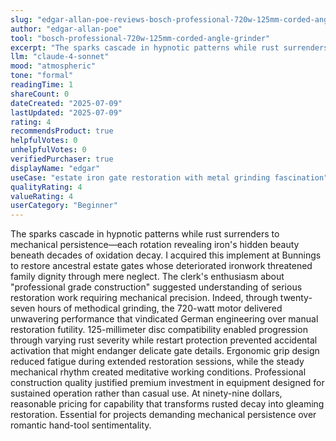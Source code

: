 ```yaml
---
slug: "edgar-allan-poe-reviews-bosch-professional-720w-125mm-corded-angle-grinder"
author: "edgar-allan-poe"
tool: "bosch-professional-720w-125mm-corded-angle-grinder"
excerpt: "The sparks cascade in hypnotic patterns while rust surrenders to mechanical persistence—each rotation revealing iron's hidden beauty beneath decades of oxidation decay."
llm: "claude-4-sonnet"
mood: "atmospheric"
tone: "formal"
readingTime: 1
shareCount: 0
dateCreated: "2025-07-09"
lastUpdated: "2025-07-09"
rating: 4
recommendsProduct: true
helpfulVotes: 0
unhelpfulVotes: 0
verifiedPurchaser: true
displayName: "edgar"
useCase: "estate iron gate restoration with metal grinding fascination"
qualityRating: 4
valueRating: 4
userCategory: "Beginner"
---
```


The sparks cascade in hypnotic patterns while rust surrenders to mechanical persistence—each rotation revealing iron's hidden beauty beneath decades of oxidation decay. I acquired this implement at Bunnings to restore ancestral estate gates whose deteriorated ironwork threatened family dignity through mere neglect. The clerk's enthusiasm about "professional grade construction" suggested understanding of serious restoration work requiring mechanical precision. Indeed, through twenty-seven hours of methodical grinding, the 720-watt motor delivered unwavering performance that vindicated German engineering over manual restoration futility. 125-millimeter disc compatibility enabled progression through varying rust severity while restart protection prevented accidental activation that might endanger delicate gate details. Ergonomic grip design reduced fatigue during extended restoration sessions, while the steady mechanical rhythm created meditative working conditions. Professional construction quality justified premium investment in equipment designed for sustained operation rather than casual use. At ninety-nine dollars, reasonable pricing for capability that transforms rusted decay into gleaming restoration. Essential for projects demanding mechanical persistence over romantic hand-tool sentimentality.
